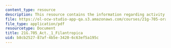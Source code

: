 ```yaml
---
content_type: resource
description: This resource contains the information regarding activity 1 filantropica.
file: https://ol-ocw-studio-app-qa.s3.amazonaws.com/courses/21g-705-oral-communication-in-spanish-spring-2004/b8cb252787af4b5e34206c63ef5a195c_MIT21G_705S04_act1filantro.pdf
file_type: application/pdf
resourcetype: Document
title: 21G.705_Act._1_Filantropica
uid: b8cb2527-87af-4b5e-3420-6c63ef5a195c
---
```

